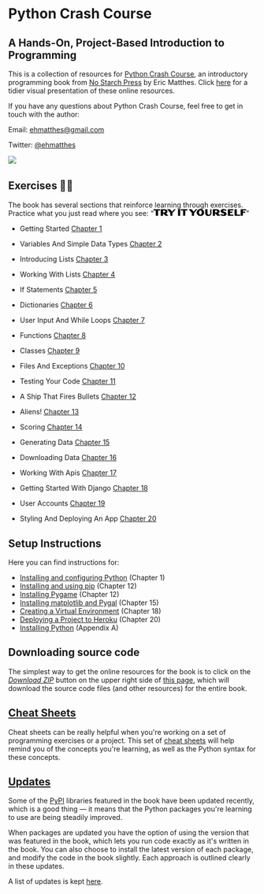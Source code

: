 Python Crash Course
===

A Hands-On, Project-Based Introduction to Programming
---

This is a collection of resources for [Python Crash Course](http://www.nostarch.com/pythoncrashcourse/), an introductory programming book from [No Starch Press](http://www.nostarch.com) by Eric Matthes. Click [here](https://mavaddat-javid-education.github.io/pcc/) for a tidier visual presentation of these online resources.

If you have any questions about Python Crash Course, feel free to get in touch with the author:

Email: ehmatthes@gmail.com

Twitter: [@ehmatthes](http://twitter.com/ehmatthes/)

<img src="https://pbs.twimg.com/profile_images/1153801365543538688/6ZRVUWah.png"  width="60vw">

<a href="try_it_yourself"></a>Exercises ✍🏽
---
The book has several sections that reinforce learning through exercises. Practice what you just read where you see:
&#8220;&#8205;<img src="./tiy.svg"   width="188vw" alt="Try It Yourself in Adobe Dogma font"/>&#8205;&#8221;

- Getting Started
    [Chapter 1](/chapter_01/README.md#try-it-yourself-\#1)

- Variables And Simple Data Types
    [Chapter 2](/chapter_02/README.md#try-it-yourself-\#1)

- Introducing Lists
    [Chapter 3](/chapter_03/README.md#try-it-yourself-\#1)

- Working With Lists
    [Chapter 4](/chapter_04/README.md#try-it-yourself-\#1)

- If Statements [Chapter 5](/chapter_05/README.md#try-it-yourself-\#1)

- Dictionaries [Chapter 6](/chapter_06/README.md#try-it-yourself-\#1)

- User Input And While Loops
    [Chapter 7](/chapter_07/README.md#try-it-yourself-\#1)

- Functions [Chapter 8](/chapter_08/README.md#try-it-yourself-\#1)

- Classes [Chapter 9](/chapter_09/README.md#try-it-yourself-\#1)

- Files And Exceptions
    [Chapter 10](/chapter_10/README.md#try-it-yourself-\#1)

- Testing Your Code
    [Chapter 11](/chapter_11/README.md#try-it-yourself-\#1)

- A Ship That Fires Bullets
    [Chapter 12](/chapter_12/README.md#try-it-yourself-\#1)

- Aliens! [Chapter 13](/chapter_13/README.md#try-it-yourself-\#1)

- Scoring [Chapter 14](/chapter_14/README.md#try-it-yourself-\#1)

- Generating Data
    [Chapter 15](/chapter_15/README.md#try-it-yourself-\#1)

- Downloading Data
    [Chapter 16](/chapter_16/README.md#try-it-yourself-\#1)

- Working With Apis
    [Chapter 17](/chapter_17/README.md#try-it-yourself-\#1)

- Getting Started With Django
    [Chapter 18](/chapter_18/README.md#try-it-yourself-\#1)

- User Accounts [Chapter 19](/chapter_19/README.md#try-it-yourself-\#1)

- Styling And Deploying An App
    [Chapter 20](/chapter_20/README.md#try-it-yourself-\#1)

<a href="setup_instructions"></a>Setup Instructions
---
Here you can find instructions for:

- [Installing and configuring Python](/chapter_01/README.md)&#09;(Chapter 1)
- [Installing and using pip](/chapter_12/installing_pip.md)&#09;(Chapter 12)
- [Installing Pygame](/chapter_12/README.md)&#09;(Chapter 12)
- [Installing matplotlib and Pygal](/chapter_15/README.md) &#09;(Chapter 15)
- [Creating a Virtual Environment](/chapter_18/README.md)&#09;(Chapter 18)
- [Deploying a Project to Heroku](/chapter_20/README.md)&#09;(Chapter 20)
- [Installing Python](/appendix_a/README.md)&#09;(Appendix A)

<a href="source_code"></a>Downloading source code
---
The simplest way to get the online resources for the book is to click on the [*Download ZIP*](https://github.com/mavaddat-javid-education/pcc/archive/master.zip) button on the upper right side of [this page](https://github.com/mavaddat-javid-education/pcc), which will download the source code files (and other resources) for the entire book.

[Cheat Sheets](/cheatsheets/README.md)
---

Cheat sheets can be really helpful when you're working on a set of programming exercises or a project. This set of [cheat sheets](/cheatsheets/README.md) will help remind you of the concepts you're learning, as well as the Python syntax for these concepts.

[Updates](/updates.md)
---

Some of the [PyPI](https://en.wikipedia.org/wiki/Python_Package_Index) libraries featured in the book have been updated recently, which is a good thing &mdash; it means that the Python packages you're learning to use are being steadily improved.

When packages are updated you have the option of using the version that was featured in the book, which lets you run code exactly as it's written in the book. You can also choose to install the latest version of each package, and modify the code in the book slightly. Each approach is outlined clearly in these updates.

A list of updates is kept [here](/updates.md).

